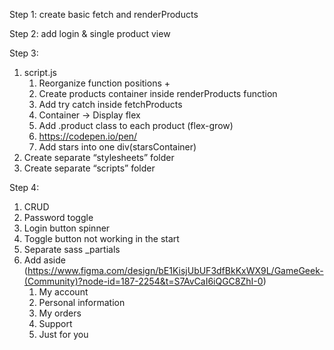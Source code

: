 Step 1:
   create basic fetch and renderProducts


Step 2:
   add login & single product view


Step 3:
   1. script.js
      1. Reorganize function positions +
      2. Create products container inside renderProducts function
      3. Add try catch inside fetchProducts
      4. Container -> Display flex
      5. Add .product class to each product (flex-grow)
      6. https://codepen.io/pen/
      7. Add stars into one div(starsContainer)
   2. Create separate “stylesheets” folder
   3. Create separate “scripts” folder


Step 4:
   1. CRUD
   2. Password toggle
   3. Login button spinner
   4. Toggle button not working in the start
   5. Separate sass _partials
   6. Add aside (https://www.figma.com/design/bE1KisjUbUF3dfBkKxWX9L/GameGeek-(Community)?node-id=187-2254&t=S7AvCaI6iQGC8ZhI-0)
      1. My account
      2. Personal information
      3. My orders
      4. Support
      5. Just for you

